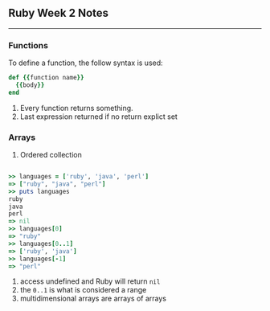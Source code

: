 ## Ruby Week 2 Notes

----  

### Functions

To define a function, the follow syntax is used:

```ruby
def {{function name}}
  {{body}}
end
```

1. Every function returns something.
2. Last expression returned if no return explict set


### Arrays

1. Ordered collection 

```ruby

>> languages = ['ruby', 'java', 'perl']
=> ["ruby", "java", "perl"]
>> puts languages
ruby
java
perl
=> nil
>> languages[0]
=> "ruby"
>> languages[0..1]
=> ['ruby', 'java']
>> languages[-1]
=> "perl"

```
1. access undefined and Ruby will return `nil`
2. the `0..1` is what is considered a range
3. multidimensional arrays are arrays of arrays

### 
